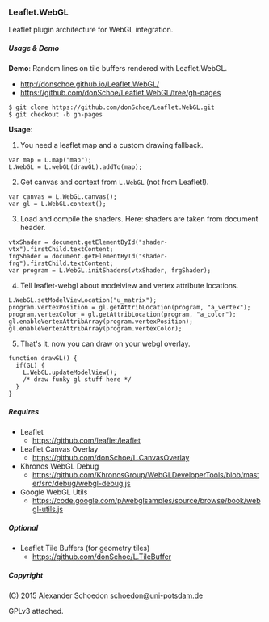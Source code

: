 ### Leaflet.WebGL

Leaflet plugin architecture for WebGL integration.


##### Usage & Demo

**Demo**: Random lines on tile buffers rendered with Leaflet.WebGL.

- http://donschoe.github.io/Leaflet.WebGL/
- https://github.com/donSchoe/Leaflet.WebGL/tree/gh-pages

```
$ git clone https://github.com/donSchoe/Leaflet.WebGL.git
$ git checkout -b gh-pages
```

**Usage**:

1. You need a leaflet map and a custom drawing fallback.

```
var map = L.map("map");
L.WebGL = L.webGL(drawGL).addTo(map);
```

2. Get canvas and context from `L.WebGL` (not from Leaflet!).

```
var canvas = L.WebGL.canvas();
var gl = L.WebGL.context();
```

3. Load and compile the shaders. Here: shaders are taken from document header.

```
vtxShader = document.getElementById("shader-vtx").firstChild.textContent;
frgShader = document.getElementById("shader-frg").firstChild.textContent;
var program = L.WebGL.initShaders(vtxShader, frgShader);
```

4. Tell leaflet-webgl about modelview and vertex attribute locations.

```
L.WebGL.setModelViewLocation("u_matrix");
program.vertexPosition = gl.getAttribLocation(program, "a_vertex");
program.vertexColor = gl.getAttribLocation(program, "a_color");
gl.enableVertexAttribArray(program.vertexPosition);
gl.enableVertexAttribArray(program.vertexColor);
```

5. That's it, now you can draw on your webgl overlay.

```
function drawGL() {
  if(GL) {
    L.WebGL.updateModelView();
    /* draw funky gl stuff here */
  }
}
```


##### Requires

- Leaflet
  - https://github.com/leaflet/leaflet
- Leaflet Canvas Overlay
  - https://github.com/donSchoe/L.CanvasOverlay
- Khronos WebGL Debug
  - https://github.com/KhronosGroup/WebGLDeveloperTools/blob/master/src/debug/webgl-debug.js
- Google WebGL Utils
  - https://code.google.com/p/webglsamples/source/browse/book/webgl-utils.js


##### Optional

- Leaflet Tile Buffers (for geometry tiles)
  - https://github.com/donSchoe/L.TileBuffer


##### Copyright

(C) 2015 Alexander Schoedon <schoedon@uni-potsdam.de>

GPLv3 attached.
